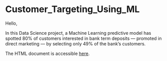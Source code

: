 # Customer_Targeting_Using_ML

Hello,

In this Data Science project, a Machine Learning predictive model has spotted 80% of customers interested in bank term deposits — promoted in direct marketing — by selecting only 49% of the bank’s customers.

The HTML document is accessible [here](https://dev-p-l.github.io/Customer_Targeting_Using_ML/Customer_Targeting.html).
